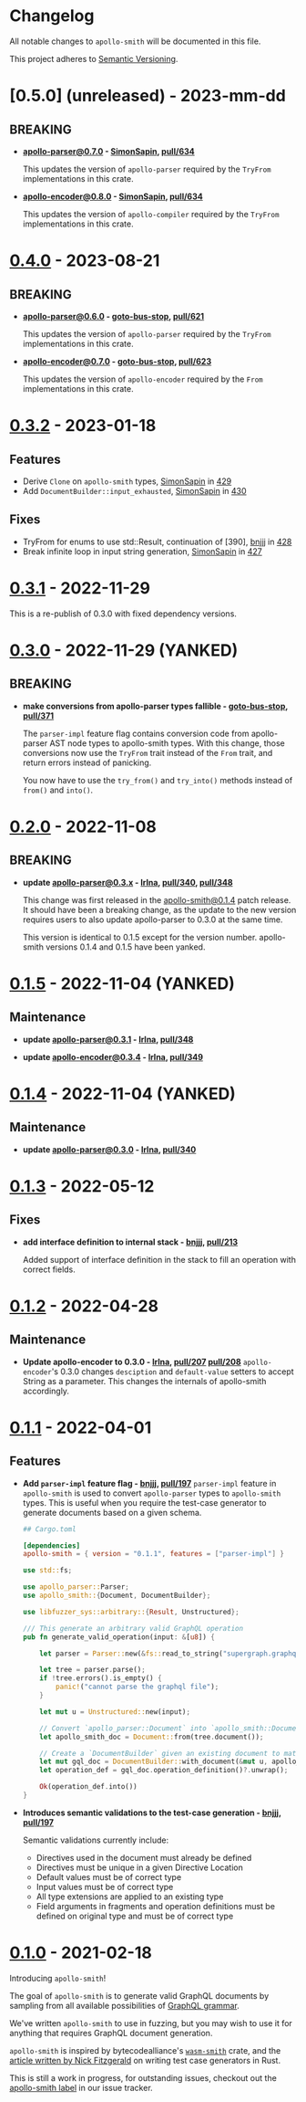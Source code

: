 
# Changelog

All notable changes to `apollo-smith` will be documented in this file.

This project adheres to [Semantic Versioning](https://semver.org/spec/v2.0.0.html).

<!-- # [x.x.x] (unreleased) - 2023-mm-dd

> Important: X breaking changes below, indicated by **BREAKING**

## BREAKING

## Features

## Fixes

## Maintenance

## Documentation -->
# [0.5.0] (unreleased) - 2023-mm-dd

## BREAKING
- **apollo-parser@0.7.0 - [SimonSapin], [pull/634]**

  This updates the version of `apollo-parser` required by the `TryFrom`
  implementations in this crate.

- **apollo-encoder@0.8.0 - [SimonSapin], [pull/634]**

  This updates the version of `apollo-compiler` required by the `TryFrom`
  implementations in this crate.

[SimonSapin]: https://github.com/SimonSapin
[pull/634]: https://github.com/apollographql/apollo-rs/pull/634

# [0.4.0](https://crates.io/crates/apollo-smith/0.4.0) - 2023-08-21

## BREAKING
- **apollo-parser@0.6.0 - [goto-bus-stop], [pull/621]**

  This updates the version of `apollo-parser` required by the `TryFrom`
  implementations in this crate.

- **apollo-encoder@0.7.0 - [goto-bus-stop], [pull/623]**

  This updates the version of `apollo-encoder` required by the `From`
  implementations in this crate.

[goto-bus-stop]: https://github.com/goto-bus-stop
[pull/621]: https://github.com/apollographql/apollo-rs/pull/621
[pull/623]: https://github.com/apollographql/apollo-rs/pull/623

# [0.3.2](https://crates.io/crates/apollo-smith/0.3.2) - 2023-01-18
## Features
- Derive `Clone` on `apollo-smith` types, [SimonSapin] in [429]
- Add `DocumentBuilder::input_exhausted`, [SimonSapin] in [430]
## Fixes
- TryFrom for enums to use std::Result, continuation of [390], [bnjjj] in [428]
- Break infinite loop in input string generation, [SimonSapin] in [427]

[SimonSapin]: https://github.com/SimonSapin
[bnjjj]: https://github.com/bnjjj
[427]: https://github.com/apollographql/apollo-rs/pull/427
[428]: https://github.com/apollographql/apollo-rs/pull/428
[429]: https://github.com/apollographql/apollo-rs/pull/429
[430]: https://github.com/apollographql/apollo-rs/pull/430

# [0.3.1](https://crates.io/crates/apollo-smith/0.3.1) - 2022-11-29
This is a re-publish of 0.3.0 with fixed dependency versions.

# [0.3.0](https://crates.io/crates/apollo-smith/0.3.0) - 2022-11-29 (YANKED)

## BREAKING
- **make conversions from apollo-parser types fallible - [goto-bus-stop], [pull/371]**

  The `parser-impl` feature flag contains conversion code from apollo-parser AST node types
  to apollo-smith types. With this change, those conversions now use the `TryFrom` trait
  instead of the `From` trait, and return errors instead of panicking.

  You now have to use the `try_from()` and `try_into()` methods instead of `from()` and
  `into()`.

  [goto-bus-stop]: https://github.com/goto-bus-stop
  [pull/371]: https://github.com/apollographql/apollo-rs/pull/371

# [0.2.0](https://crates.io/crates/apollo-smith/0.2.0) - 2022-11-08

## BREAKING

- **update apollo-parser@0.3.x - [lrlna], [pull/340], [pull/348]**

  This change was first released in the apollo-smith@0.1.4 patch release.
  It should have been a breaking change, as the update to the new version
  requires users to also update apollo-parser to 0.3.0 at the same time.

  This version is identical to 0.1.5 except for the version number.
  apollo-smith versions 0.1.4 and 0.1.5 have been yanked.

  [lrlna]: https://github.com/lrlna
  [pull/340]: https://github.com/apollographql/apollo-rs/pull/340
  [pull/348]: https://github.com/apollographql/apollo-rs/pull/348

# [0.1.5](https://crates.io/crates/apollo-smith/0.1.5) - 2022-11-04 (YANKED)

## Maintenance
- **update apollo-parser@0.3.1 - [lrlna], [pull/348]**

  [lrlna]: https://github.com/lrlna
  [pull/348]: https://github.com/apollographql/apollo-rs/pull/348

- **update apollo-encoder@0.3.4 - [lrlna], [pull/349]**

  [lrlna]: https://github.com/lrlna
  [pull/349]: https://github.com/apollographql/apollo-rs/pull/349

# [0.1.4](https://crates.io/crates/apollo-smith/0.1.4) - 2022-11-04 (YANKED)

## Maintenance
- **update apollo-parser@0.3.0 - [lrlna], [pull/340]**

  [lrlna]: https://github.com/lrlna
  [pull/340]: https://github.com/apollographql/apollo-rs/pull/340

# [0.1.3](https://crates.io/crates/apollo-smith/0.1.3) - 2022-05-12

## Fixes
- **add interface definition to internal stack - [bnjjj], [pull/213]**

  Added support of interface definition in the stack to fill an operation with
  correct fields.

  [bnjjj]: https://github.com/bnjjj
  [pull/213]: https://github.com/apollographql/apollo-rs/pull/213

# [0.1.2](https://crates.io/crates/apollo-smith/0.1.2) - 2022-04-28

## Maintenance
- **Update apollo-encoder to 0.3.0 - [lrlna], [pull/207] [pull/208]**
  `apollo-encoder`'s 0.3.0 changes `desciption` and `default-value` setters to
  accept String as a parameter. This changes the internals of apollo-smith
  accordingly.

  [lrlna]: https://github.com/lrlna
  [pull/207]: https://github.com/apollographql/apollo-rs/pull/207
  [pull/208]: https://github.com/apollographql/apollo-rs/pull/208

# [0.1.1](https://crates.io/crates/apollo-smith/0.1.1) - 2022-04-01
## Features
- **Add `parser-impl` feature flag - [bnjjj], [pull/197]**
  `parser-impl` feature in `apollo-smith` is used to convert
  `apollo-parser` types to `apollo-smith` types. This is useful when you require
  the test-case generator to generate documents based on a given schema.

  ```toml
  ## Cargo.toml

  [dependencies]
  apollo-smith = { version = "0.1.1", features = ["parser-impl"] }
  ```

  ```rust
  use std::fs;

  use apollo_parser::Parser;
  use apollo_smith::{Document, DocumentBuilder};

  use libfuzzer_sys::arbitrary::{Result, Unstructured};

  /// This generate an arbitrary valid GraphQL operation
  pub fn generate_valid_operation(input: &[u8]) {

      let parser = Parser::new(&fs::read_to_string("supergraph.graphql").expect("cannot read file"));

      let tree = parser.parse();
      if !tree.errors().is_empty() {
          panic!("cannot parse the graphql file");
      }

      let mut u = Unstructured::new(input);

      // Convert `apollo_parser::Document` into `apollo_smith::Document`.
      let apollo_smith_doc = Document::from(tree.document());

      // Create a `DocumentBuilder` given an existing document to match a schema.
      let mut gql_doc = DocumentBuilder::with_document(&mut u, apollo_smith_doc)?;
      let operation_def = gql_doc.operation_definition()?.unwrap();

      Ok(operation_def.into())
  }
  ```

  [bnjjj]: https://github.com/bnjjj
  [pull/197]: https://github.com/apollographql/apollo-rs/pull/197

- **Introduces semantic validations to the test-case generation - [bnjjj], [pull/197]**

  Semantic validations currently include:
    - Directives used in the document must already be defined
    - Directives must be unique in a given Directive Location
    - Default values must be of correct type
    - Input values must be of correct type
    - All type extensions are applied to an existing type
    - Field arguments in fragments and operation definitions must be defined on
      original type and must be of correct type

  [bnjjj]: https://github.com/bnjjj
  [pull/197]: https://github.com/apollographql/apollo-rs/pull/197

# [0.1.0](https://crates.io/crates/apollo-smith/0.1.0) - 2021-02-18

Introducing `apollo-smith`!

The goal of `apollo-smith` is to generate valid GraphQL documents by sampling
from all available possibilities of [GraphQL grammar].

We've written `apollo-smith` to use in fuzzing, but you may wish to use it for
anything that requires GraphQL document generation.

`apollo-smith` is inspired by bytecodealliance's [`wasm-smith`] crate, and the
[article written by Nick Fitzgerald] on writing test case generators in Rust.

This is still a work in progress, for outstanding issues, checkout out the
[apollo-smith label] in our issue tracker.

[GraphQL grammar]: https://spec.graphql.org/October2021/#sec-Appendix-Grammar-Summary
[`wasm-smith`]: https://github.com/bytecodealliance/wasm-tools/tree/main/crates/wasm-smith
[article written by Nick Fitzgerald]: https://fitzgeraldnick.com/2020/08/24/writing-a-test-case-generator.html#what-is-a-test-case-generator
[apollo-smith label]: https://github.com/apollographql/apollo-rs/labels/apollo-smith
